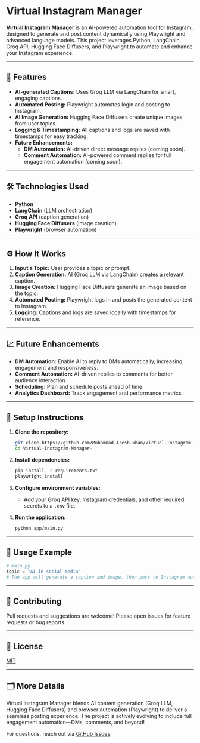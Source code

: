 # Virtual Instagram Manager

**Virtual Instagram Manager** is an AI-powered automation tool for Instagram, designed to generate and post content dynamically using Playwright and advanced language models. This project leverages Python, LangChain, Groq API, Hugging Face Diffusers, and Playwright to automate and enhance your Instagram experience.

---

## 🚀 Features

- **AI-generated Captions:** Uses Groq LLM via LangChain for smart, engaging captions.
- **Automated Posting:** Playwright automates login and posting to Instagram.
- **AI Image Generation:** Hugging Face Diffusers create unique images from user topics.
- **Logging & Timestamping:** All captions and logs are saved with timestamps for easy tracking.
- **Future Enhancements:**
  - **DM Automation:** AI-driven direct message replies (coming soon).
  - **Comment Automation:** AI-powered comment replies for full engagement automation (coming soon).

---

## 🛠️ Technologies Used

- **Python**
- **LangChain** (LLM orchestration)
- **Groq API** (caption generation)
- **Hugging Face Diffusers** (image creation)
- **Playwright** (browser automation)

---

## ⚙️ How It Works

1. **Input a Topic:** User provides a topic or prompt.
2. **Caption Generation:** AI (Groq LLM via LangChain) creates a relevant caption.
3. **Image Creation:** Hugging Face Diffusers generate an image based on the topic.
4. **Automated Posting:** Playwright logs in and posts the generated content to Instagram.
5. **Logging:** Captions and logs are saved locally with timestamps for reference.

---

## 📈 Future Enhancements

- **DM Automation:** Enable AI to reply to DMs automatically, increasing engagement and responsiveness.
- **Comment Automation:** AI-driven replies to comments for better audience interaction.
- **Scheduling:** Plan and schedule posts ahead of time.
- **Analytics Dashboard:** Track engagement and performance metrics.

---

## 🔧 Setup Instructions

1. **Clone the repository:**
   ```bash
   git clone https://github.com/Muhammad-Aresh-khan/Virtual-Instagram-Manager-.git
   cd Virtual-Instagram-Manager-
   ```

2. **Install dependencies:**
   ```bash
   pip install -r requirements.txt
   playwright install
   ```

3. **Configure environment variables:**
   - Add your Groq API key, Instagram credentials, and other required secrets to a `.env` file.

4. **Run the application:**
   ```bash
   python app/main.py
   ```

---

## 📝 Usage Example

```python
# main.py
topic = "AI in social media"
# The app will generate a caption and image, then post to Instagram automatically.
```

---

## 🤝 Contributing

Pull requests and suggestions are welcome! Please open issues for feature requests or bug reports.

---

## 📄 License

[MIT](LICENSE)

---

## 🗂️ More Details

Virtual Instagram Manager blends AI content generation (Groq LLM, Hugging Face Diffusers) and browser automation (Playwright) to deliver a seamless posting experience. The project is actively evolving to include full engagement automation—DMs, comments, and beyond!

For questions, reach out via [GitHub Issues](https://github.com/Muhammad-Aresh-khan/Virtual-Instagram-Manager-/issues).
